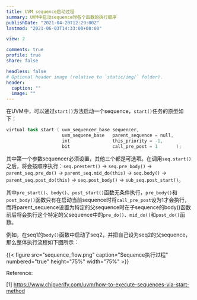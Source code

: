 ```yaml
---
title: UVM sequence启动过程
summary: UVM中启动sequence时各个函数的执行顺序
publishDate: "2021-04-20T12:29:00Z"
lastmod: "2021-06-03T14:33:00+08:00"

view: 2

comments: true
profile: true
share: false

headless: false
# Optional header image (relative to `static/img/` folder).
header:
  caption: ""
  image: ""
---
```


在UVM中，可以通过`start()`方法启动一个sequence，`start()`任务的原型如下：

```verilog
virtual task start ( uvm_sequencer_base sequencer,
                     uvm_sequene_base   parent_sequence = null,
                     int                this_priority = -1,
                     bit                call_pre_post = 1       );
```

其中第一个参数sequencer必须设置，其他三个都是可选项。在调用`seq.start()`之后，将会按顺序执行：`seq.prestert()` -> `seq.pre_body()` -> `parent_seq.pre_do()` -> `parent_seq.mid_do(this)` -> `seq.body()` -> `parent_seq.post_do(this)` -> `seq.post_body()` -> `sub_seq.post_start()`。

其中`pre_start()`、`body()`、`post_start()`函数无条件执行，`pre_body()`和`post_body()`函数只有在启动当前sequence时将`call_pre_post`设为1才会执行，而将parent_sequence设置为特定的父sequence时在子sequence的body()函数前后将会执行这个特定的父sequence中的`pre_do()`、`mid_do()`和`post_do()`函数。

例如，在seq1的`body()`函数中启动了seq2，并把自己设为seq2的父sequence，那么整体执行流程如下图所示：


{{< figure src="sequence_flow.png" caption="Sequence执行过程" numbered="true" height="75%" width="75%" >}}


Reference:

[1] https://www.chipverify.com/uvm/how-to-execute-sequences-via-start-method